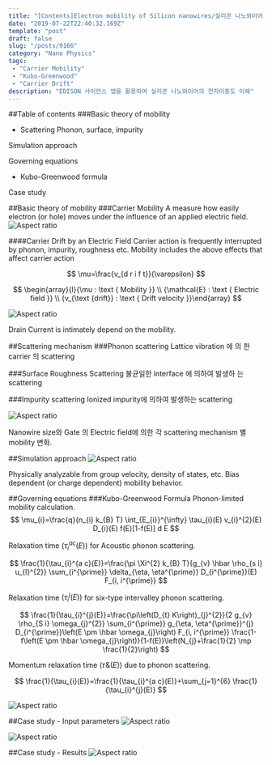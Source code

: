 ```yaml
---
title: "[Contents]Electron mobility of Silicon nanowires/실리콘 나노와이어의 전자이동도"
date: "2019-07-22T22:40:32.169Z"
template: "post"
draft: false
slug: "/posts/9166"
category: "Nano Physics"
tags: 
 - "Carrier Mobility"
 - "Kubo-Greenwood"
 - "Carrier Drift"
description: "EDISON 사이언스 앱을 활용하여 실리콘 나노와이어의 전자이동도 이해"
---
```


##Table of contents
###Basic theory of mobility 
- Scattering
Phonon, surface, impurity

Simulation approach

Governing equations
- Kubo-Greenwood formula

Case study


##Basic theory of mobility
###Carrier Mobility
A measure how easily electron (or hole) moves under the influence of an applied electric field.
![Aspect ratio](/media/POST/9166/0.jpg)

####Carrier Drift by an Electric Field
Carrier action is frequently interrupted by phonon, impurity, roughness etc.
Mobility includes the above effects that affect carrier action

$$
\mu=\frac{v_{d r i f t}}{\varepsilon}
$$

$$
\begin{array}{l}{\mu : \text { Mobility }} \\ {\mathcal{E} : \text { Electric field }} \\ {v_{\text {drift}} : \text { Drift velocity }}\end{array}
$$

![Aspect ratio](/media/POST/9166/1.jpg)

Drain Current is intimately depend on the mobility.
  
##Scattering mechanism
###Phonon scattering
Lattice vibration 에 의 한 carrier 의 scattering

###Surface Roughness Scattering 
불균일한 interface 에 의하여 발생하 는 scattering

###Impurity scattering
Ionized impurity에 의하여 발생하는 scattering

![Aspect ratio](/media/POST/9166/2.jpg)

Nanowire size와 Gate 의 Electric field에 의한 각 scattering mechanism 별 mobility 변화.
  
##Simulation approach
![Aspect ratio](/media/POST/9166/3.jpg)

Physically analyzable from group velocity, density of states, etc. Bias dependent (or charge dependent) mobility behavior.

##Governing equations
###Kubo-Greenwood Formula
Phonon-limited mobility calculation.
$$
\mu_{i}=\frac{q}{n_{i} k_{B} T} \int_{E_{i}}^{\infty} \tau_{i}(E) v_{i}^{2}(E) D_{i}(E) f(E)[1-f(E)] d E
$$

Relaxation time $\left(\tau_{i}^{a c}(E)\right)$ for Acoustic phonon scattering.

$$
\frac{1}{\tau_{i}^{a c}(E)}=\frac{\pi \Xi^{2} k_{B} T}{g_{v} \hbar \rho_{s i} u_{l}^{2}} \sum_{i^{\prime}} \delta_{\eta, \eta^{\prime}} D_{i^{\prime}}(E) F_{i, i^{\prime}}
$$

Relaxation time $\left(\tau_{i}^{j}(E)\right)$ for six-type intervalley phonon scattering.

$$
\frac{1}{\tau_{i}^{j}(E)}=\frac{\pi\left(D_{t} K\right)_{j}^{2}}{2 g_{v} \rho_{S i} \omega_{j}^{2}} \sum_{i^{\prime}} g_{\eta, \eta^{\prime}}^{j} D_{i^{\prime}}\left(E \pm \hbar \omega_{j}\right) F_{i, i^{\prime}} \frac{1-f\left(E \pm \hbar \omega_{j}\right)}{1-f(E)}\left(N_{j}+\frac{1}{2} \mp \frac{1}{2}\right)
$$

Momentum relaxation time (𝜏&(𝐸)) due to phonon scattering.

$$
\frac{1}{\tau_{i}(E)}=\frac{1}{\tau_{i}^{a c}(E)}+\sum_{j=1}^{6} \frac{1}{\tau_{i}^{j}(E)}
$$


![Aspect ratio](/media/POST/9166/7.jpg)

   
##Case study - Input parameters
![Aspect ratio](/media/POST/9166/4.jpg)

![Aspect ratio](/media/POST/9166/5.jpg)

##Case study - Results
![Aspect ratio](/media/POST/9166/6.jpg)

